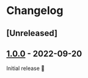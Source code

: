 # Changelog

## [Unreleased]


## [1.0.0] - 2022-09-20

Initial release 🚀

[1.0.0]: https://github.com/tatoalo/torrentManager/releases/tag/1.0.0